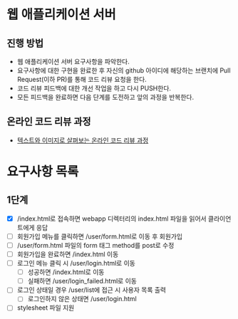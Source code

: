 # 웹 애플리케이션 서버
## 진행 방법
* 웹 애플리케이션 서버 요구사항을 파악한다.
* 요구사항에 대한 구현을 완료한 후 자신의 github 아이디에 해당하는 브랜치에 Pull Request(이하 PR)를 통해 코드 리뷰 요청을 한다.
* 코드 리뷰 피드백에 대한 개선 작업을 하고 다시 PUSH한다.
* 모든 피드백을 완료하면 다음 단계를 도전하고 앞의 과정을 반복한다.

## 온라인 코드 리뷰 과정
* [텍스트와 이미지로 살펴보는 온라인 코드 리뷰 과정](https://github.com/next-step/nextstep-docs/tree/master/codereview)

# 요구사항 목록
## 1단계
- [x] /index.html로 접속하면 webapp 디렉터리의 index.html 파일을 읽어서 클라이언트에게 응답
- [ ] 회원가입 메뉴를 클릭하면 /user/form.html로 이동 후 회원가입
- [ ] /user/form.html 파일의 form 태그 method를 post로 수정
- [ ] 회원가입을 완료하면 /index.html 이동
- [ ] 로그인 메뉴 클릭 시 /user/login.html로 이동
    - [ ] 성공하면 /index.html로 이동
    - [ ] 실패하면 /user/login_failed.html로 이동
- [ ] 로그인 상태일 경우 /user/list에 접근 시 사용자 목록 출력
    - [ ] 로그인하지 않은 상태면 /user/login.html
- [ ] stylesheet 파일 지원
